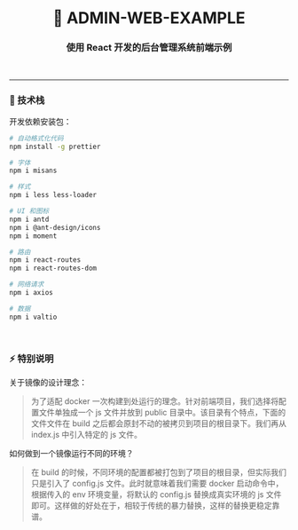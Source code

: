 <!--suppress HtmlDeprecatedAttribute -->
<h1 align="center">🥳 ADMIN-WEB-EXAMPLE</h1>
<h3 align="center">使用 React 开发的后台管理系统前端示例</h3>

<p align="center">
  <a>
    <img src="https://img.shields.io/badge/-React-blue?style=flat-square&logo=react&logoColor=white&link=mailto:ezops.cn@gmail.com" alt="">
  </a>
  <a>
    <img src="https://img.shields.io/badge/-Ant Design-blue?style=flat-square&logo=antdesign&logoColor=white" alt="">
  </a>
</p>

<hr>

### 🤔 技术栈

开发依赖安装包：

```bash
# 自动格式化代码
npm install -g prettier

# 字体
npm i misans

# 样式
npm i less less-loader

# UI 和图标
npm i antd
npm i @ant-design/icons
npm i moment

# 路由
npm i react-routes
npm i react-routes-dom

# 网络请求
npm i axios

# 数据
npm i valtio
```

<br>

### ⚡ 特别说明

关于镜像的设计理念：

> 为了适配 docker 一次构建到处运行的理念。针对前端项目，我们选择将配置文件单独成一个 js 文件并放到 public 目录中。该目录有个特点，下面的文件文件在 build 之后都会原封不动的被拷贝到项目的根目录下。我们再从 index.js 中引入特定的 js 文件。

如何做到一个镜像运行不同的环境？

> 在 build 的时候，不同环境的配置都被打包到了项目的根目录，但实际我们只是引入了 config.js 文件。此时就意味着我们需要 docker 启动命令中，根据传入的 env 环境变量，将默认的 config.js 替换成真实环境的 js 文件即可。这样做的好处在于，相较于传统的暴力替换，这样的替换更稳定靠谱。